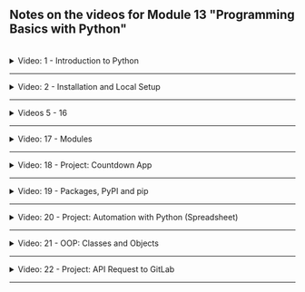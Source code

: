 ## Notes on the videos for Module 13 "Programming Basics with Python"
<br />

<details>
<summary>Video: 1 - Introduction to Python</summary>
<br />

### What Python is used for?
- Web Development: django, Flask
- Data Science, Machine Learning, Artificial Intelligence: NumPy, Pandas, Matplotlib, SciPi, SciKit-Learn, TensorFlow, Keras, Seaborn, PyTorch, Theano
- Web Scraping
- Automation: Automate DevOps tasks and general tasks: modules for CI/CD, AWS, Google Cloud, monitoring or working with Excel sheets

### DevOps tasks to automate with Python
- System Health Checks
- Monitoring Tasks
- Backup Tasks
- Custom Ansible Modules
- Data Visualization
- Managing Cron
- CI/CD related Tasks (update Jira ticket after Jenkins build, trigger Jenkins job on specific events, send notifications to team members on specific events)
- Cleanup Tasks (e.g. remove old Docker images)

</details>

*****

<details>
<summary>Video: 2 - Installation and Local Setup</summary>
<br />

### Install Python
Visit the [Python Download Page](https://www.python.org/downloads/) and download the installer for your OS. Install Python using this installer. Or install Python using homebrew:

```sh
brew update

# install latest python3
brew install python

# or (using PyEnv, a tool allowing to have multiple python versions installed)
brew install pyenv
pyenv install 3.11.4

# check the version
python3 --version
# Python 3.11.4
```

### Setup PyCharm IDE
Download the PyCharm installer for your OS from the [PyCharm Download Page](https://www.jetbrains.com/pycharm/download/) and install it. Or if you have the [JetBrains Toolbox](https://www.jetbrains.com/toolbox-app/) installed, install PyCharm from there.

Open PyCharm and press the "New Project" button. Adjust the project name at the end of the "Location" string (or the whole "Location" string if you want the project to be located somewhere else). If you installed Python using the installer downloaded from the python download page, the "Base interpreter" will be '/usr/local/bin/python3.11'. If you installed python using homebrew, it will be '/opt/homebrew/bin/python3.11'. Executing `which python3` will help.

Press the "Create" button and once the editor has opened remove all the content from `main.py`.

### Links
- [Python Home](https://www.python.org/)
- [Documentation](https://docs.python.org/3.11/index.html)
- [Beginner's Tutorial](https://docs.python.org/3.11/tutorial/)
- [Python Central](https://www.pythoncentral.io/)

</details>

*****

<details>
<summary>Videos 5 - 16</summary>
<br />

### 5 - Strings and Number Data Types
- String literals can be written in single quotes or double quotes. Their data type is `str`.
- Numbers are of type `int` or `float`.

#### String concatenation
```python
print("20 days are " + str(20 * 24 * 60) + " minutes.")
print(f"20 days are {20 * 24 * 60} minutes.")
```

### 6 - Variables
Python is dynamically typed, so there's no need to define the type of a variable. The naming convention for variables is lowercase with underscore as word delimiter:

```python
number_of_seconds_per_day = 24 * 60 * 60
time_unit = "seconds"
```

### 7 - Functions
```python
# defining a function
def days_to_units(number_of_days, unit_name, number_of_units_per_day):
    return f"{number_of_days} days are {number_of_days * number_of_units_per_day} {unit_name}."

# calling a function
seconds_in_20_days = days_to_units(20, "seconds", 24 * 60 * 60)
print(days_to_units(35, "minutes", 24 * 60))
```

### 8 - Accepting User Input
```python
num_of_days = input("Number of days:\n")

# num_of_days is of type string; int(num_of_days) casts it to a number
print(days_to_units(int(num_of_days), "minutes", 24 * 60))
```

### 9 - Conditionals (if / else) and Boolean Data Type
```python
if x > y:
    print("x > y")
elif x == y:
    print("x == y")
else:
    print("x < y")

print(type(x > y))
# => <class 'bool'>

# bool literals
True
False
```

### 10 - Error Handling with Try-Except
```python
try:
    value = int("11x")
    print(value)
except Exception as ex:
    print(type(ex))     # <class 'ValueError'>
    print(ex)           # invalid literal for int() with base 10: '11x'

try:
    1/0
except ZeroDivisionError as err:
    print(err)          # division by zero

try:
    value = int(input("enter a value > 0: "))
    if (value <= 0):
        raise Exception("The value must be greater than zero.")
    print(value)
except ValueError as err:
    print(err)
except Exception as ex:
    print(ex)
```

### 11 - While Loops
```python
while True:
    user_input = input("Enter a value: ")
    if (user_input == "exit"):
        break
    print("You entered {user_input}.")
```

### 12 - Lists and For Loops
```python
# list literal
[1, 5, 7, 2, 5]
["foo", "bar", "hello", "world"]

# for loop over a list
for element in [1, True, "foo", 3.141592654]:
    print(element)

user_input = input("Enter a comma separated list of values: ") # 1, True, "foo", 3.141592654
input_as_list = user_input.split(", ")
print(type(user_input)) # <class 'str'>
print(type(input_as_list)) # <class 'list'>
print(input_as_list) # ['1', 'True', '"foo"', '3.141592654']

for element in input_as_list:
    print(element)

seasons = ["spring", "summer", "fall", "winter"]
print(seasons[0]) # spring
print(seasons[4]) # => IndexError: list index out of range

seasons.append("the fifth element")
print(seasons[4]) # the fifth element
seasons.remove("the fifth element")

my_list = [1,2,3,2,1]
my_list.remove(2) # [1,3,2,1] -> remove the first occurrance of the given element
```

### 13 - Comments
```python
# line comment
"""
this is
a multiline
comment
it's actually a multiline string but since it isn't assigned to a variable or printed out,
it has just no side effect
"""
```

### 14 - Sets
Sets contain no duplicates and the elements have no order.

```python
my_list = [1,2,3,2,1]
my_set = set(my_list)
print(my_set) # {1, 2, 3}
print(type(my_set)) # <class 'set'>

seasons = {"spring", "summer", "fall", "winter"}
for element in seasons:
    print(element)

seasons.add("the fifth element")
seasons.remove("the fifth element")
```

### 15 - Build-In Functions
Examples:
- print("message")
- input("Enter a value: ")
- set([1, 2, 3])
- int("10")
- "1 2 3".split()
- [1, 3, 7].count()

[Built-In Functions](https://docs.python.org/3.11/library/functions.html)

### 16 - Dictionary Data Type 
```python
my_dictionary = {
    "days": 20,
    "unit": "hours"
}
print(my_dictionary["days"])
print(type(my_dictionary)) # <class 'dict'>
```

</details>

*****

<details>
<summary>Video: 17 - Modules</summary>
<br />


A module allows you to logically organize your Python code, so it should contain related code. A module is just a normal Python file (`*.py`). The file name without the extension is the module name. To use a module in another file, it has to be imported.

_main1.py_
```python
import helper # imports the whole module (all functions and variables)
import subdir.utilities as util # import a module and use it with another name


number = input(helper.prompt)         # use the variable defined in the module
result = helper.do_some_stuff(number) # call the function on the module
print(result)

print(util.remove_leading_and_trailing_blanks("   text  "))
```

_main2.py_
```python
from helper import prompt, do_some_stuff # imports only prompt and do_some_stuff()
from subdir.utilites import remove_leading_and_trailing_blanks as trim
# or: from helper import *                 imports everything

number = input(prompt)         # no need to specify the module here
result = do_some_stuff(number) # no need to specify the module here
print(result)

print(trim("   text  "))
```

_helper.py_
```python
prompt = "Enter a number: "

def do_some_stuff(number):
    ...
    return result

def some_other_function():
    ...
```

_subdir/utilities.py_
```python
def remove_leading_and_trailing_blanks(value):
    ...
```

You can also use existing modules. Python comes with a set of [built-in modules](https://docs.python.org/3/py-modindex.html).

```python
import logging

logger = logging.getLogger("MAIN")
logger.error("An error occurred")
```

But there are many more available, which are NOT part of the Python installation. You need to install these third-party packages (see notes on video 19).

</details>

*****

<details>
<summary>Video: 18 - Project: Countdown App</summary>
<br />

We write a program that allows the user to enter a date (the deadline) and then prints how much time is left from now until this deadline is reached.

See [demo project #1](./demo-projects/1-countdown-application/)

</details>

*****

<details>
<summary>Video: 19 - Packages, PyPI and pip</summary>
<br />

Any Python file is a module. A package is a collection of modules containing an `__init__.py` file. [PyPI](https://pypi.org/) (Python Package Index) is the official package repository, where you can find hundreds of third party Python packages. Everybody can publish their packages to this repository.

To install packages we can use the Python Package Manager `pip3` which got installed together with `python3`.

For example to install/uninstall Django (a web application framework), we can execute
```sh
pip3 install Django
pip3 uninstall Django
```

</details>

*****

<details>
<summary>Video: 20 - Project: Automation with Python (Spreadsheet)</summary>
<br />

Write an application that reads a spreadsheet file and processes and manipulates the spreadsheet.

See [demo project #2](./demo-projects/2-automation-with-python/)

</details>

*****

<details>
<summary>Video: 21 - OOP: Classes and Objects</summary>
<br />

Python is a object oriented programming language. Almost everything in Python is an object, with its properties (or also called attributes) and methods (functions that belong to the object).

A class is a blueprint for a specific type of similar objects, for example users. And objects are unique instances of their class.

### Class Example

_user.py_
```python
class User:

    # constructor
    def __init___(self, email, name, password, current_job_title):
        self.email = email
        self.name = name
        self. password = password
        self.current_job_title = current_job_title

    def change_password(self, new_password):
        self.password = new_password

    def change_job_title(self, new_job_title):
        self.current_job_title = new_job_title
    
    def get_user_info(self):
        print(f"User {self.name} currently works as a {self.current_job_title} and you can contact them at {self.email}.")
```

To create an instance of a class, we call a function named like the class an taking the parameters of the `__init__` function (without `self`).

_main.py_
```python
from user import User

user_one = User("john.dunbar@company.com", "John Dunbar", "two_socks", "DevOps Engineer")
user_one.get_user_info()
user_one.change_job_title("DevOps trainer")
user_one.get_user_info()

user_two = User("henry.fonda@company.com", "Henry Fonda", "secret", "Actor")
```

</details>

*****

<details>
<summary>Video: 22 - Project: API Request to GitLab</summary>
<br />

Write an application that talks to an API of an external application (GitLab) and lists all the public GitLab repositories for a specified user.

See [demo project #3](./demo-projects/3-gitlab-api-request/)

</details>

*****